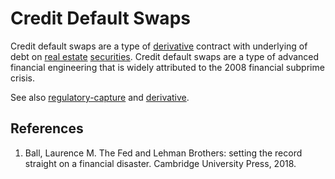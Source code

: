 # Credit Default Swaps
Credit default swaps are a type of [derivative](derivative.md) contract with underlying of debt on [real estate](real-estate.md) [securities](security.md). Credit default swaps are a type of advanced financial engineering that is widely attributed to the 2008 financial subprime crisis.

See also [regulatory-capture](regulatory-capture.md) and [derivative](derivative.md).

## References
1. Ball, Laurence M. The Fed and Lehman Brothers: setting the record straight on a financial disaster. Cambridge University Press, 2018.
